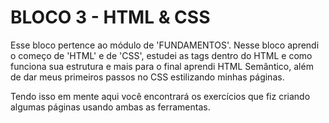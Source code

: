 # BLOCO 3 - HTML & CSS

Esse bloco pertence ao módulo de 'FUNDAMENTOS'.
Nesse bloco aprendi o começo de 'HTML' e de 'CSS', estudei as tags dentro do HTML e como funciona sua estrutura e mais para o final aprendi HTML Semântico, além de dar meus primeiros passos no CSS estilizando minhas páginas.

Tendo isso em mente aqui você encontrará os exercícios que fiz criando algumas páginas usando ambas as ferramentas.
